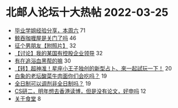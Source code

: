 # 北邮人论坛十大热帖 2022-03-25

- [毕业学姐经验分享，本周六](https://bbs.byr.cn/article/Job/2159900) 71
- [鲸吞咖喱屋是关门了吗](https://bbs.byr.cn/article/Talking/6334887) 46
- [征个男朋友【附照片】](https://bbs.byr.cn/article/Friends/2020094) 32
- [【讨论】我的某国有控股企业领导](https://bbs.byr.cn/article/PsyHealthOnline/60492) 32
- [有在追浴血黑帮的嘛](https://bbs.byr.cn/article/TV/183940) 30
- [【转】超神准！星座小王子独创的新型占卜、來一起試玩一下！](https://bbs.byr.cn/article/Constellations/326533) 20
- [白象的老坛酸菜牛肉面你们会吃吗？](https://bbs.byr.cn/article/Picture/3314718) 19
- [全日制可以调剂非全日制吗？](https://bbs.byr.cn/article/AimGraduate/1215008) 19
- [CS研二，明年想去香港读博，但是没有论文，好申吗](https://bbs.byr.cn/article/GoAbroad/384085) 12
- [关于食堂](https://bbs.byr.cn/article/Food/518354) 8


